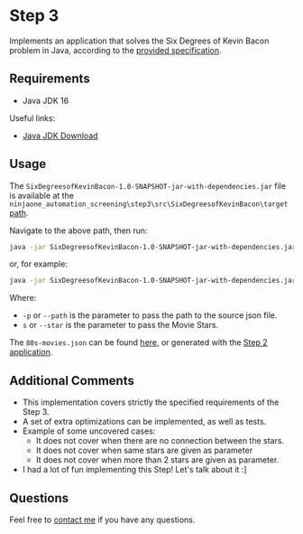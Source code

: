 # Step 3

Implements an application that solves the Six Degrees of Kevin Bacon problem in Java, according to the [provided specification](../step-three-six-degrees.feature).

## Requirements

- Java JDK 16

Useful links:
- [Java JDK Download](https://www.oracle.com/java/technologies/javase/jdk16-archive-downloads.html)

## Usage

The `SixDegreesofKevinBacon-1.0-SNAPSHOT-jar-with-dependencies.jar` file is available at the `ninjaone_automation_screening\step3\src\SixDegreesofKevinBacon\target` [path](../src/SixDegreesofKevinBacon/target).

Navigate to the above path, then run:


```bash
java -jar SixDegreesofKevinBacon-1.0-SNAPSHOT-jar-with-dependencies.jar -s "Tom Cruise" -p "C:\Path\to\json\80s-movies.json"
```

or, for example: 

```bash
java -jar SixDegreesofKevinBacon-1.0-SNAPSHOT-jar-with-dependencies.jar -s "Tom Cruise" -s "Sylvester Stallone" -p "C:\Path\to\json\80s-movies.json"
```

Where: 
- `-p` or `--path` is the parameter to pass the path to the source json file.
- `s` or `--star` is the parameter to pass the Movie Stars.

The `80s-movies.json` can be found [here](../../data/80s-movies.json), or generated with the [Step 2 application](../../step2).

## Additional Comments
- This implementation covers strictly the specified requirements of the Step 3.
- A set of extra optimizations can be implemented, as well as tests.
- Example of some uncovered cases:
  - It does not cover when there are no connection between the stars.
  - It does not cover when same stars are given as parameter
  - It does not cover when more than 2 stars are given as parameter.
- I had a lot of fun implementing this Step! Let's talk about it :]

## Questions
Feel free to [contact me](mailto:lualjsantos@gmail.com) if you have any questions.

